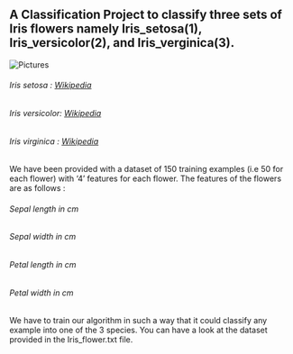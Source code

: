 ## A Classification Project to classify three sets of Iris flowers namely Iris_setosa(1), Iris_versicolor(2), and Iris_verginica(3).

![Pictures](https://s3.amazonaws.com/assets.datacamp.com/blog_assets/Machine+Learning+R/iris-machinelearning.png) 

###### Iris setosa    : [Wikipedia](https://en.wikipedia.org/wiki/Iris_setosa)
###### Iris versicolor: [Wikipedia](https://en.wikipedia.org/wiki/Iris_versicolor)
###### Iris virginica : [Wikipedia](https://en.wikipedia.org/wiki/Iris_virginica)

We have been provided with a dataset of 150 training examples (i.e 50 for each flower) with ‘4’ features for each flower. The features of the flowers are as follows :
###### Sepal length in cm
###### Sepal width in cm
###### Petal length in cm
###### Petal width in cm

We have to train our algorithm in such a way that it could classify any example into one of the 3 species. You can have a look at the dataset provided in the Iris_flower.txt file. 

